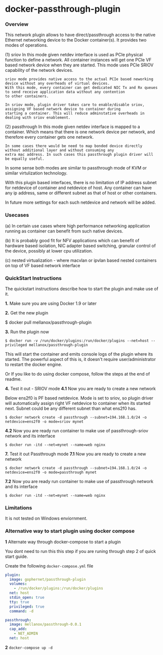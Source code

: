 docker-passthrough-plugin
=========================

### Overview

This network plugin allows to have direct/passthrough access to the native Ethernet networking device to the Docker container(s).
It provides two modes of operations.

(1) sriov
    In this mode given netdev interface is used as PCIe physical function to define a network.
    All container instances will get one PCIe VF based network device when they are started.
    This mode uses PCIe SRIOV capability of the network devices.

    sriov mode provides native access to the actual PCIe based neworking device without any overheads of virtual devices.
    With this mode, every container can get dedicated NIC Tx and Rx queues to send receive application data without any contention
    to other containers.

    In sriov mode, plugin driver takes care to enable/disable sriov, assigning VF based network device to container during
    starting a container. This will reduce adminstative overheads in dealing with sriov enablement.

(2) passthrough
    In this mode given netdev interface is mapped to a container.
    Which means that there is one network device per network, and therefore every container gets one network.

    In some cases there would be need to map bonded device directly without additional layer and without consuming any
    extra mac address. In such cases this passthrough plugin driver will be equally useful.

In some sense both modes are similar to passthrough mode of KVM or similar virtulization technology.

With this plugin based interfaces, there is no limitation of IP address subnet for netdevice of container and netdevice of host.
Any container can have any ip address, same or different subnet as that of host or other containers.

In future more settings for each such netdevice and network will be added.

### Usecases

(a) In certain use cases where high performance networking application running as container can benefit from such native devices.

(b) It is probably good fit for NFV applications which can benefit of hardware based isolation, NIC adapter based switching, granular     control of the device, possibly at lower cpu utilization.

(c) nested virtualization - where macvlan or ipvlan based nested containers on top of VF based network interface

### QuickStart Instructions

The quickstart instructions describe how to start the plugin and make use of it.

**1.** Make sure you are using Docker 1.9 or later

**2.** Get the new plugin

$ docker pull mellanox/passthrough-plugin

**3.** Run the plugin now
```
$ docker run -v /run/docker/plugins:/run/docker/plugins --net=host --privileged mellanox/passthrough-plugin
```
This will start the container and emits console logs of the plugin where its started.
The powerful aspect of this is, it doesn't require user/administrator to restart the docker engine.

Or
If you like to do using docker compose, follow the steps at the end of readme.

**4.** Test it out - SRIOV mode
**4.1** Now you are ready to create a new network

Below ens2f0 is PF based netdevice.
Mode is set to sriov, so plugin driver will automatically assign right VF netdevice
to container when its started next.
Subnet could be any different subnet than what ens2f0 has.

```
$ docker network create -d passthrough --subnet=194.168.1.0/24 -o netdevice=ens2f0 -o mode=sriov mynet
```

**4.2** Now you are ready run container to make use of passthrough-sriov network and its interface
```
$ docker run -itd --net=mynet --name=web nginx

```

**7.** Test it out Passthrough mode
**7.1** Now you are ready to create a new network

```
$ docker network create -d passthrough --subnet=194.168.1.0/24 -o netdevice=ens2f0 -o mode=passthrough mynet
```

**7.2** Now you are ready run container to make use of passthrough network and its interface
```
$ docker run -itd --net=mynet --name=web nginx

```

### Limitations

It is not tested on Windows enviornment.

### Alternative way to start plugin using docker compose
**1** Alternate way through docker-compose to start a plugin

You dont need to run this this step if you are runing through step 2 of quick start guide.

Create the following `docker-compose.yml` file

```yaml
plugin:
  image: gophernet/passthrough-plugin
  volumes:
    - /run/docker/plugins:/run/docker/plugins
  net: host
  stdin_open: true
  tty: true
  privileged: true
  command: -d

passthrough:
  image: mellanox/passthrough-0.0.1
  cap_add:
    - NET_ADMIN
  net: host
```

**2** `docker-compose up -d`

